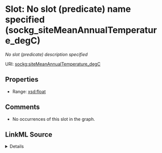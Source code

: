 

# Slot: No slot (predicate) name specified (sockg_siteMeanAnnualTemperature_degC)


_No slot (predicate) description specified_







URI: [sockg:siteMeanAnnualTemperature_degC](https://idir.uta.edu/sockg-ontology/docs/siteMeanAnnualTemperature_degC)



<!-- no inheritance hierarchy -->








## Properties

* Range: [xsd:float](http://www.w3.org/2001/XMLSchema#float)





## Comments

* No occurrences of this slot in the graph.



## LinkML Source

<details>

```yaml
name: sockg_siteMeanAnnualTemperature_degC
description: No slot (predicate) description specified
title: No slot (predicate) name specified
comments:
- No occurrences of this slot in the graph.
from_schema: soc-kg
rank: 1000
domain: sockg_Site
slot_uri: sockg:siteMeanAnnualTemperature_degC
alias: sockg_siteMeanAnnualTemperature_degC
range: float

```
</details>